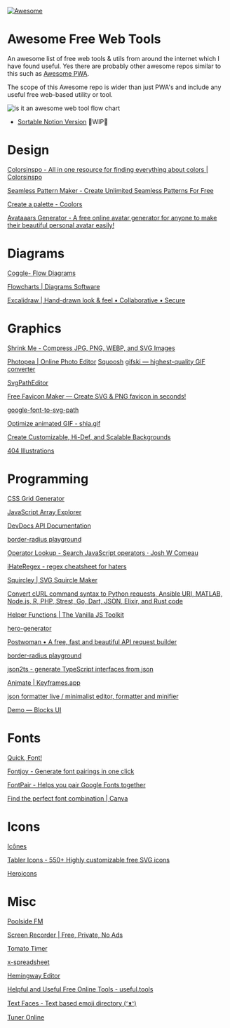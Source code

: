 [![Awesome](https://awesome.re/badge.svg)](https://awesome.re)

# Awesome Free Web Tools
An awesome list of free web tools &amp; utils from around the internet which I have found useful. Yes there are probably other awesome repos similar to this such as [Awesome PWA](https://github.com/hemanth/awesome-pwa).

The scope of this Awesome repo is wider than just PWA's and include any useful free web-based utility or tool.

![is it an awesome web tool flow chart](https://www.notion.so/image/https%3A%2F%2Fs3-us-west-2.amazonaws.com%2Fsecure.notion-static.com%2F45d658a6-8e0a-4aac-9bb5-6ed925585459%2FUntitled-2020-10-19-0838(1).png?table=collection&id=a0779e54-9a1f-4307-a458-a97789c8f0a3&width=3520&userId=1be09007-2744-4b5c-9fc9-abfbf96b0fdf&cache=v2)

- [Sortable Notion Version](https://www.notion.so/alexchiu/129af2d96a3047c8bdf88f9a0b2c5a37?v=416d54da7e8840bcbdc094d0b26762f5) 🚧WIP🚧

# Design

[Colorsinspo - All in one resource for finding everything about colors | Colorsinspo](https://colorsinspo.com/)

[Seamless Pattern Maker - Create Unlimited Seamless Patterns For Free](https://patternico.com/)

[Create a palette - Coolors](https://coolors.co/272727-2b50aa-ff9fe5-ffd4d4-ff858d)

[Avataaars Generator - A free online avatar generator for anyone to make their beautiful personal avatar easily!](https://getavataaars.com/?accessoriesType=Blank&avatarStyle=Circle&clotheColor=Blue02&clotheType=ShirtVNeck&eyeType=Side&eyebrowType=RaisedExcited&hairColor=Black&mouthType=Tongue&skinColor=Tanned&topType=ShortHairShortFlat)

# Diagrams

[Coggle- Flow Diagrams](https://coggle.it/diagram/Vz9LvW8byvN0I38x)

[Flowcharts | Diagrams Software](https://www.draw.io/)

[Excalidraw | Hand-drawn look & feel • Collaborative • Secure](https://excalidraw.com/)


# Graphics

[Shrink Me - Compress JPG, PNG, WEBP, and SVG Images](https://shrinkme.app/)

[Photopea | Online Photo Editor](https://www.photopea.com/?ref=producthunt)
[Squoosh](https://squoosh.app/)
[gifski — highest-quality GIF converter](https://gif.ski/)

[SvgPathEditor](https://yqnn.github.io/svg-path-editor/)

[Free Favicon Maker — Create SVG & PNG favicon in seconds!](https://formito.com/tools/favicon)

[google-font-to-svg-path](https://danmarshall.github.io/google-font-to-svg-path/)

[Optimize animated GIF - shia.gif](https://ezgif.com/optimize/ezgif-7-a535b1acad94.gif)

[Create Customizable, Hi-Def, and Scalable Backgrounds](https://www.svgbackgrounds.com/#polka-dots)

[404 Illustrations](https://error404.fun/?ref=producthunt)

# Programming

[CSS Grid Generator](https://cssgrid-generator.netlify.com/)

[JavaScript Array Explorer](https://sdras.github.io/array-explorer/)

[DevDocs API Documentation](http://devdocs.io/)

[border-radius playground](https://culr.netlify.app/)

[Operator Lookup - Search JavaScript operators · Josh W Comeau](https://joshwcomeau.com/operator-lookup/)

[iHateRegex - regex cheatsheet for haters](https://ihateregex.io/)

[Squircley | SVG Squircle Maker](https://squircley.app/)

[Convert cURL command syntax to Python requests, Ansible URI, MATLAB, Node.js, R, PHP, Strest, Go, Dart, JSON, Elixir, and Rust code](https://curl.trillworks.com/#node)

[Helper Functions | The Vanilla JS Toolkit](https://vanillajstoolkit.com/helpers/)

[hero-generator](https://hero-generator.netlify.app/)

[Postwoman • A free, fast and beautiful API request builder](https://postwoman.io/)

[border-radius playground](https://codepen.io/jh3y/pen/XWmvwYg)

[json2ts - generate TypeScript interfaces from json](http://www.json2ts.com/)

[Animate | Keyframes.app](https://keyframes.app/animate/)

[json formatter live / minimalist editor, formatter and minifier](https://jsonformatter.live/)

[Demo — Blocks UI](https://blocks-ui.com/demo)

# Fonts

[Quick, Font!](https://quickfont.xyz/)

[Fontjoy - Generate font pairings in one click](https://fontjoy.com/)

[FontPair - Helps you pair Google Fonts together](https://fontpair.co/#sansserif-sansserif)

[Find the perfect font combination | Canva](https://www.canva.com/font-combinations/)

# Icons
[Icônes](https://icones.netlify.app/)

[Tabler Icons - 550+ Highly customizable free SVG icons](https://tablericons.com/)

[Heroicons](https://heroicons.dev/)

# Misc
[Poolside FM](https://poolside.fm/)

[Screen Recorder | Free, Private, No Ads](https://screenrecorderapp.com/)

[Tomato Timer](https://tomato-timer.com/)

[x-spreadsheet](https://myliang.github.io/x-spreadsheet/)

[Hemingway Editor](http://hemingwayapp.com/)

[Helpful and Useful Free Online Tools - useful.tools](https://useful.tools/)

[Text Faces - Text based emoji directory (ᵔᴥᵔ)](https://fancytextdecorator.com/text-faces)

[Tuner Online](https://tuner-online.com/)
